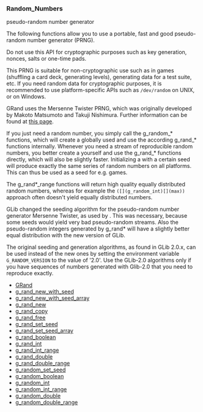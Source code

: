 ### Random_Numbers

pseudo-random number generator

 The following functions allow you to use a portable, fast and good
 pseudo-random number generator (PRNG).
 
 Do not use this API for cryptographic purposes such as key
 generation, nonces, salts or one-time pads.

 This PRNG is suitable for non-cryptographic use such as in games
 (shuffling a card deck, generating levels), generating data for
 a test suite, etc. If you need random data for cryptographic
 purposes, it is recommended to use platform-specific APIs such
 as `/dev/random` on UNIX, or [](CryptGenRandom) on Windows.

 GRand uses the Mersenne Twister PRNG, which was originally
 developed by Makoto Matsumoto and Takuji Nishimura. Further
 information can be found at
 [this page](http://www.math.sci.hiroshima-u.ac.jp/~m-mat/MT/emt.html).

 If you just need a random number, you simply call the g_random_*
 functions, which will create a globally used [](GRand) and use the
 according g_rand_* functions internally. Whenever you need a
 stream of reproducible random numbers, you better create a
 [](GRand) yourself and use the g_rand_* functions directly, which
 will also be slightly faster. Initializing a [](GRand) with a
 certain seed will produce exactly the same series of random
 numbers on all platforms. This can thus be used as a seed for
 e.g. games.

 The g_rand*_range functions will return high quality equally
 distributed random numbers, whereas for example the
 `([](g_random_int)[](max))` approach often
 doesn't yield equally distributed numbers.

 GLib changed the seeding algorithm for the pseudo-random number
 generator Mersenne Twister, as used by [](GRand). This was necessary,
 because some seeds would yield very bad pseudo-random streams.
 Also the pseudo-random integers generated by g_rand*[](_int_range)
 will have a slightly better equal distribution with the new
 version of GLib.

 The original seeding and generation algorithms, as found in
 GLib 2.0.x, can be used instead of the new ones by setting the
 environment variable `G_RANDOM_VERSION` to the value of '2.0'.
 Use the GLib-2.0 algorithms only if you have sequences of numbers
 generated with Glib-2.0 that you need to reproduce exactly.

* [GRand]()
* [g_rand_new_with_seed]()
* [g_rand_new_with_seed_array]()
* [g_rand_new]()
* [g_rand_copy]()
* [g_rand_free]()
* [g_rand_set_seed]()
* [g_rand_set_seed_array]()
* [g_rand_boolean]()
* [g_rand_int]()
* [g_rand_int_range]()
* [g_rand_double]()
* [g_rand_double_range]()
* [g_random_set_seed]()
* [g_random_boolean]()
* [g_random_int]()
* [g_random_int_range]()
* [g_random_double]()
* [g_random_double_range]()
